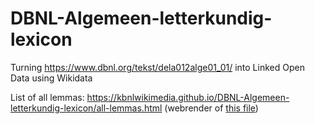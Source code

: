 # DBNL-Algemeen-letterkundig-lexicon
Turning https://www.dbnl.org/tekst/dela012alge01_01/ into Linked Open Data using Wikidata

List of all lemmas: https://kbnlwikimedia.github.io/DBNL-Algemeen-letterkundig-lexicon/all-lemmas.html (webrender of [this file](all-lemmas.html))
